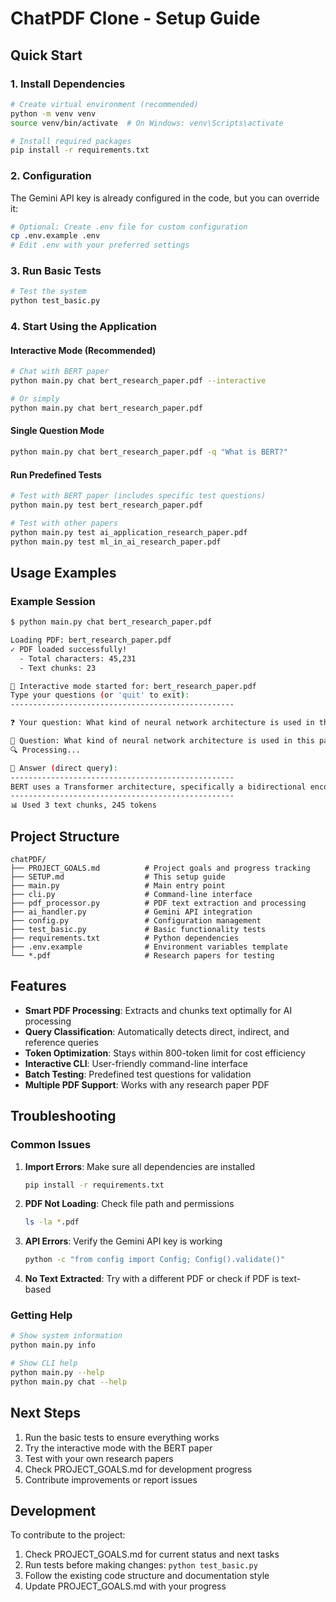 # ChatPDF Clone - Setup Guide

## Quick Start

### 1. Install Dependencies
```bash
# Create virtual environment (recommended)
python -m venv venv
source venv/bin/activate  # On Windows: venv\Scripts\activate

# Install required packages
pip install -r requirements.txt
```

### 2. Configuration
The Gemini API key is already configured in the code, but you can override it:
```bash
# Optional: Create .env file for custom configuration
cp .env.example .env
# Edit .env with your preferred settings
```

### 3. Run Basic Tests
```bash
# Test the system
python test_basic.py
```

### 4. Start Using the Application

#### Interactive Mode (Recommended)
```bash
# Chat with BERT paper
python main.py chat bert_research_paper.pdf --interactive

# Or simply
python main.py chat bert_research_paper.pdf
```

#### Single Question Mode
```bash
python main.py chat bert_research_paper.pdf -q "What is BERT?"
```

#### Run Predefined Tests
```bash
# Test with BERT paper (includes specific test questions)
python main.py test bert_research_paper.pdf

# Test with other papers
python main.py test ai_application_research_paper.pdf
python main.py test ml_in_ai_research_paper.pdf
```

## Usage Examples

### Example Session
```bash
$ python main.py chat bert_research_paper.pdf

Loading PDF: bert_research_paper.pdf
✓ PDF loaded successfully!
  - Total characters: 45,231
  - Text chunks: 23

🎯 Interactive mode started for: bert_research_paper.pdf
Type your questions (or 'quit' to exit):
--------------------------------------------------

❓ Your question: What kind of neural network architecture is used in this paper?

🤔 Question: What kind of neural network architecture is used in this paper?
🔍 Processing...

🤖 Answer (direct query):
--------------------------------------------------
BERT uses a Transformer architecture, specifically a bidirectional encoder...
--------------------------------------------------
📊 Used 3 text chunks, 245 tokens
```

## Project Structure

```
chatPDF/
├── PROJECT_GOALS.md          # Project goals and progress tracking
├── SETUP.md                  # This setup guide
├── main.py                   # Main entry point
├── cli.py                    # Command-line interface
├── pdf_processor.py          # PDF text extraction and processing
├── ai_handler.py             # Gemini API integration
├── config.py                 # Configuration management
├── test_basic.py             # Basic functionality tests
├── requirements.txt          # Python dependencies
├── .env.example              # Environment variables template
└── *.pdf                     # Research papers for testing
```

## Features

- **Smart PDF Processing**: Extracts and chunks text optimally for AI processing
- **Query Classification**: Automatically detects direct, indirect, and reference queries
- **Token Optimization**: Stays within 800-token limit for cost efficiency
- **Interactive CLI**: User-friendly command-line interface
- **Batch Testing**: Predefined test questions for validation
- **Multiple PDF Support**: Works with any research paper PDF

## Troubleshooting

### Common Issues

1. **Import Errors**: Make sure all dependencies are installed
   ```bash
   pip install -r requirements.txt
   ```

2. **PDF Not Loading**: Check file path and permissions
   ```bash
   ls -la *.pdf
   ```

3. **API Errors**: Verify the Gemini API key is working
   ```bash
   python -c "from config import Config; Config().validate()"
   ```

4. **No Text Extracted**: Try with a different PDF or check if PDF is text-based

### Getting Help
```bash
# Show system information
python main.py info

# Show CLI help
python main.py --help
python main.py chat --help
```

## Next Steps

1. Run the basic tests to ensure everything works
2. Try the interactive mode with the BERT paper
3. Test with your own research papers
4. Check PROJECT_GOALS.md for development progress
5. Contribute improvements or report issues

## Development

To contribute to the project:

1. Check PROJECT_GOALS.md for current status and next tasks
2. Run tests before making changes: `python test_basic.py`
3. Follow the existing code structure and documentation style
4. Update PROJECT_GOALS.md with your progress
